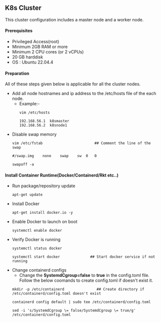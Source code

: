 ## K8s Cluster
This cluster configuration includes a master node and a worker node.
#### Prerequisites
- Privileged Access(root)
- Minimum 2GB RAM or more
- Minimum 2 CPU cores (or 2 vCPUs)
- 20 GB harddisk
- OS : Ubuntu 22.04.4
#### Preparation
All of these steps given below is applicable for all the cluster nodes.
- Add all node hostnames and ip address to the /etc/hosts file of the each node.
  - Example:-
    ```
    vim /etc/hosts

    192.168.56.1  k8smaster
    192.168.56.2  k8snode1
    ```
- Disable swap memory
  ```
  vim /etc/fstab                        ## Comment the line of the swap

  #/swap.img	none	swap	sw	0	0
  ```
  ```
  swapoff -a
  ```
#### Install Container Runtime(Docker/Containerd/Rkt etc..)
- Run package/repository update
  ```
  apt-get update
  ```
- Install Docker
  ```
  apt-get install docker.io -y
  ```
- Enable Docker to launch on boot
  ```
  systemctl enable docker
  ```
- Verify Docker is running
  ```
  systemctl status docker

  systemctl start docker              ## Start docker service if not running
  ```
- Change containerd configs
  - Change the **SystemdCgroup=false** to **true** in the config.toml file. Follow the below coomands to create config.toml if doesn't exist it.
  ```
  mkdir -p /etc/containerd               ## Create directory if /etc/containerd/config.toml doesn't exist

  containerd config default | sudo tee /etc/containerd/config.toml

  sed -i 's/SystemdCgroup \= false/SystemdCgroup \= true/g' /etc/containerd/config.toml
  ```
